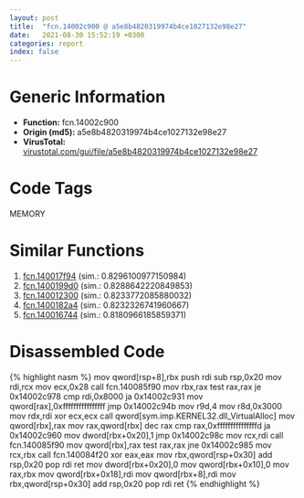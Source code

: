 ```yaml
---
layout: post
title:  "fcn.14002c900 @ a5e8b4820319974b4ce1027132e98e27"
date:   2021-08-30 15:52:19 +0300
categories: report
index: false
---
```


# Generic Information
- **Function:** fcn.14002c900
- **Origin (md5):** a5e8b4820319974b4ce1027132e98e27
- **VirusTotal:** [virustotal.com/gui/file/a5e8b4820319974b4ce1027132e98e27][virustotal_ref]

# Code Tags
<span class="tag" id="MEMORY">MEMORY</span>


# Similar Functions

1. [fcn.140017f94][similar_1_ref] (sim.: 0.8296100977150984)
2. [fcn.1400199d0][similar_2_ref] (sim.: 0.8288642220849853)
3. [fcn.140012300][similar_3_ref] (sim.: 0.8233772085880032)
4. [fcn.1400182a4][similar_4_ref] (sim.: 0.8232326741960667)
5. [fcn.140016744][similar_5_ref] (sim.: 0.8180966185859371)


# Disassembled Code

{% highlight nasm %}
mov qword[rsp+8],rbx
push rdi
sub rsp,0x20
mov rdi,rcx
mov ecx,0x28
call fcn.140085f90
mov rbx,rax
test rax,rax
je 0x14002c978
cmp rdi,0x8000
ja 0x14002c931
mov qword[rax],0xffffffffffffffff
jmp 0x14002c94b
mov r9d,4
mov r8d,0x3000
mov rdx,rdi
xor ecx,ecx
call qword[sym.imp.KERNEL32.dll_VirtualAlloc]
mov qword[rbx],rax
mov rax,qword[rbx]
dec rax
cmp rax,0xfffffffffffffffd
ja 0x14002c960
mov dword[rbx+0x20],1
jmp 0x14002c98c
mov rcx,rdi
call fcn.140085f90
mov qword[rbx],rax
test rax,rax
jne 0x14002c985
mov rcx,rbx
call fcn.140084f20
xor eax,eax
mov rbx,qword[rsp+0x30]
add rsp,0x20
pop rdi
ret 
mov dword[rbx+0x20],0
mov qword[rbx+0x10],0
mov rax,rbx
mov qword[rbx+0x18],rdi
mov qword[rbx+8],rdi
mov rbx,qword[rsp+0x30]
add rsp,0x20
pop rdi
ret 
{% endhighlight %}


[similar_1_ref]: /report/fcn.140017f94@3bee9e0608c478ffce0d10559aae732b
[similar_2_ref]: /report/fcn.1400199d0@a5e8b4820319974b4ce1027132e98e27
[similar_3_ref]: /report/fcn.140012300@3bee9e0608c478ffce0d10559aae732b
[similar_4_ref]: /report/fcn.1400182a4@c5b958b285b208bffd52d8455e15d93a
[similar_5_ref]: /report/fcn.140016744@3bee9e0608c478ffce0d10559aae732b
[virustotal_ref]: https://www.virustotal.com/gui/file/a5e8b4820319974b4ce1027132e98e27